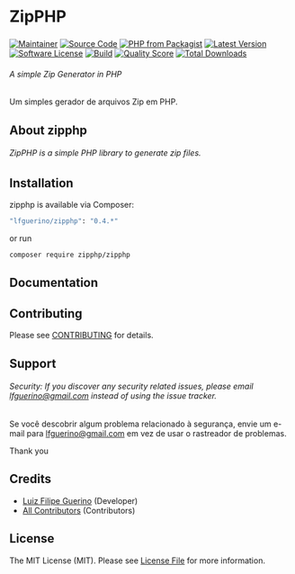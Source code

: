 # ZipPHP

###

[![Maintainer](http://img.shields.io/badge/maintainer-@lfguerino-blue.svg?style=flat-square)](https://twitter.com/lfguerino)
[![Source Code](http://img.shields.io/badge/source-lfguerino/zipphp-blue.svg?style=flat-square)](https://github.com/lfguerino/zipphp)
[![PHP from Packagist](https://img.shields.io/packagist/php-v/lfguerino/zipphp.svg?style=flat-square)](https://packagist.org/packages/zipphp/zipphp)
[![Latest Version](https://img.shields.io/github/release/lfguerino/zipphp.svg?style=flat-square)](https://github.com/lfguerino/zipphp/releases)
[![Software License](https://img.shields.io/badge/license-MIT-brightgreen.svg?style=flat-square)](LICENSE)
[![Build](https://img.shields.io/scrutinizer/build/g/lfguerino/zipphp.svg?style=flat-square)](https://scrutinizer-ci.com/g/lfguerino/zipphp)
[![Quality Score](https://img.shields.io/scrutinizer/g/lfguerino/zipphp.svg?style=flat-square)](https://scrutinizer-ci.com/g/lfguerino/zipphp)
[![Total Downloads](https://img.shields.io/packagist/dt/zipphp/zipphp.svg?style=flat-square)](https://packagist.org/packages/zipphp/zipphp)

###### A simple Zip Generator in PHP

Um simples gerador de arquivos Zip em PHP.

## About zipphp

###### ZipPHP is a simple PHP library to generate zip files.

## Installation

zipphp is available via Composer:

```bash
"lfguerino/zipphp": "0.4.*"
```

or run

```bash
composer require zipphp/zipphp
```

## Documentation

## Contributing

Please see [CONTRIBUTING](https://github.com/lfguerino/zipphp/blob/main/CONTRIBUTING.md) for details.

## Support

###### Security: If you discover any security related issues, please email lfguerino@gmail.com instead of using the issue tracker.

Se você descobrir algum problema relacionado à segurança, envie um e-mail para lfguerino@gmail.com em vez de usar o rastreador de problemas.

Thank you

## Credits

- [Luiz Filipe Guerino](https://github.com/lfguerino) (Developer)
- [All Contributors](https://github.com/lfguerino/zipphp/contributors) (Contributors)

## License

The MIT License (MIT). Please see [License File](https://github.com/lfguerino/zipphp/blob/master/LICENSE) for more information.
